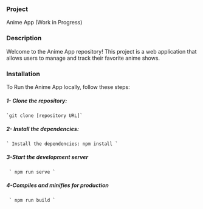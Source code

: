 ### Project
Anime App  (Work in Progress)
### Description
Welcome to the Anime App repository! This project is a web application that allows users to manage and track their favorite anime shows.
### Installation
To Run the Anime App locally, follow these steps:

##### 1- Clone the repository:
```
`git clone [repository URL]`
```
##### 2- Install the dependencies:

```
` Install the dependencies: npm install `
```

##### 3-Start the development server
```
 ` npm run serve ` 
```
##### 4-Compiles and minifies for production
```
 ` npm run build ` 
```



